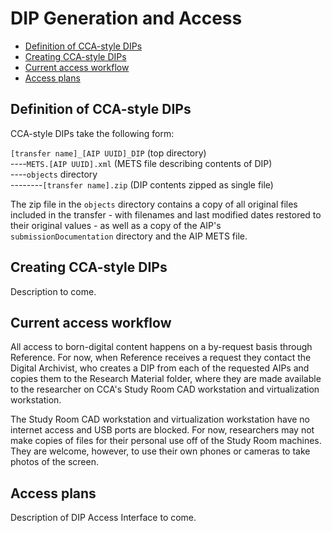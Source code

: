 # DIP Generation and Access

* [Definition of CCA-style DIPs](#dipdefinition)  
* [Creating CCA-style DIPs](#dipcreation)  
* [Current access workflow](#accessworkflow)
* [Access plans](#accessplans)

<a name="dipdefinition"></a>  
## Definition of CCA-style DIPs  

CCA-style DIPs take the following form:

`[transfer name]_[AIP UUID]_DIP` (top directory)  
----`METS.[AIP UUID].xml` (METS file describing contents of DIP)  
----`objects` directory  
--------`[transfer name].zip` (DIP contents zipped as single file)

The zip file in the `objects` directory contains a copy of all original files included in the transfer - with filenames and last modified dates restored to their original values - as well as a copy of the AIP's `submissionDocumentation` directory and the AIP METS file.  

<a name="dipcreation"></a>  
## Creating CCA-style DIPs  

Description to come.

<a name="accessworkflow"></a>  
## Current access workflow 

All access to born-digital content happens on a by-request basis through Reference. For now, when Reference receives a request they contact the Digital Archivist, who creates a DIP from each of the requested AIPs and copies them to the Research Material folder, where they are made available to the researcher on CCA's Study Room CAD workstation and virtualization workstation.  

The Study Room CAD workstation and virtualization workstation have no internet access and USB ports are blocked. For now, researchers may not make copies of files for their personal use off of the Study Room machines. They are welcome, however, to use their own phones or cameras to take photos of the screen.  

<a name="accessplans"></a>  
## Access plans  

Description of DIP Access Interface to come.
